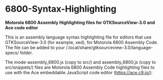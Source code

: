 # 6800-Syntax-Highlighting
<b>Motorola 6800 Assembly Highlighting files for GTKSourceView-3.0 and Ace code editor</b>

This is an assembly language syntax highlighting file for editors that use GTKSourceView-3.0 (for example, xed), for Motorola 6800 Assembly Code.  The file can be added to your /.local/share/gtksourceview-3.0/language-specs/ folder.

The mode-assembly_6800.js (copy to src/) and assembly_6800.js (copy to src/snippets/) files are Motorola 6800 Assembly Code highlighting files to use with the Ace embeddable JavaScript code editor (https://ace.c9.io/).

